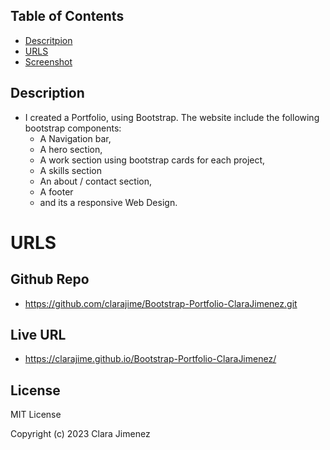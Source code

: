 ## Table of Contents
* [Descritpion](#description)
* [URLS](#urls)
* [Screenshot](#screenshot)

## Description
* I created a Portfolio, using Bootstrap. The website include the following bootstrap components:
  * A Navigation bar,
  * A hero section,
  * A work section using bootstrap cards for each project,
  * A skills section 
  * An about / contact section,
  * A footer
  * and its a responsive Web Design.


# URLS
## Github Repo
* https://github.com/clarajime/Bootstrap-Portfolio-ClaraJimenez.git

## Live URL
* https://clarajime.github.io/Bootstrap-Portfolio-ClaraJimenez/


## License 
MIT License

Copyright (c) 2023 Clara Jimenez

